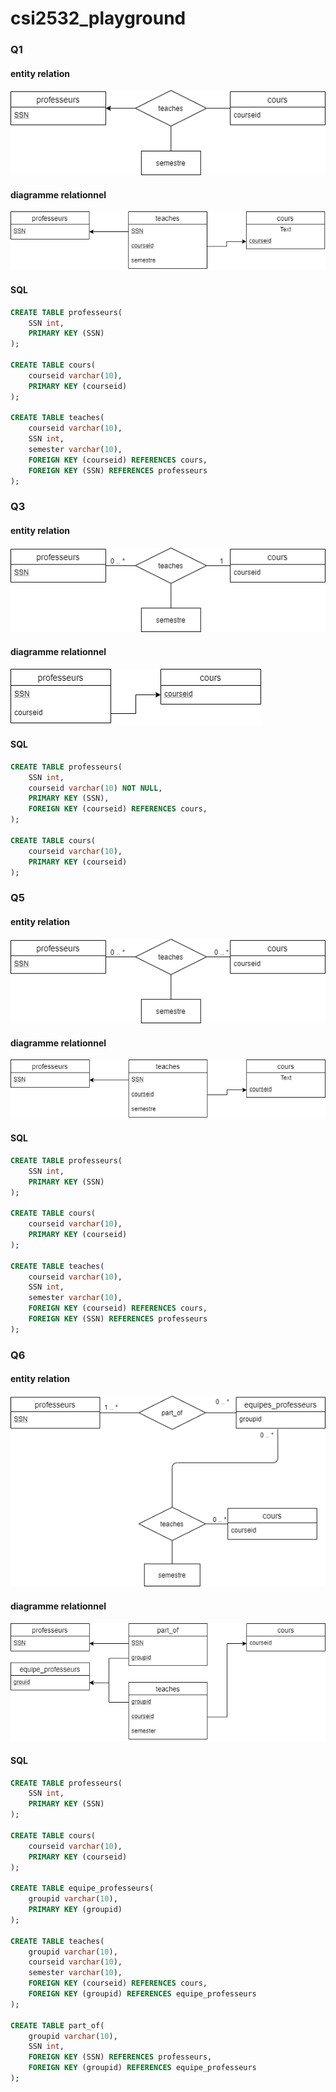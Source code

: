# csi2532_playground


### Q1
#### entity relation
![erQ1](model%20er/q1.png)
#### diagramme relationnel
![rgQ1](digramme%20relationnel/q1.png)
#### SQL
```sql
CREATE TABLE professeurs(
	SSN int,
	PRIMARY KEY (SSN)
);

CREATE TABLE cours(
	courseid varchar(10),
	PRIMARY KEY (courseid)
);

CREATE TABLE teaches(
	courseid varchar(10),
	SSN int,
	semester varchar(10),
	FOREIGN KEY (courseid) REFERENCES cours,
	FOREIGN KEY (SSN) REFERENCES professeurs
);
```
### Q3
#### entity relation
![erQ3](model%20er/q3.png)
#### diagramme relationnel
![rgQ3](digramme%20relationnel/q3.png)
#### SQL
```sql
CREATE TABLE professeurs(
	SSN int,
	courseid varchar(10) NOT NULL,
	PRIMARY KEY (SSN),
	FOREIGN KEY (courseid) REFERENCES cours,
);

CREATE TABLE cours(
	courseid varchar(10),
	PRIMARY KEY (courseid)
);
```

### Q5
#### entity relation
![erQ5](model%20er/q5.png)
#### diagramme relationnel
![rgQ5](digramme%20relationnel/q5.png)
#### SQL
```sql
CREATE TABLE professeurs(
	SSN int,
	PRIMARY KEY (SSN)
);

CREATE TABLE cours(
	courseid varchar(10),
	PRIMARY KEY (courseid)
);

CREATE TABLE teaches(
	courseid varchar(10),
	SSN int,
	semester varchar(10),
	FOREIGN KEY (courseid) REFERENCES cours,
	FOREIGN KEY (SSN) REFERENCES professeurs
);
```

### Q6
#### entity relation
![erQ6](model%20er/q6.png)
#### diagramme relationnel
![rgQ6](digramme%20relationnel/q6.png)
#### SQL
```sql
CREATE TABLE professeurs(
	SSN int,
	PRIMARY KEY (SSN)
);

CREATE TABLE cours(
	courseid varchar(10),
	PRIMARY KEY (courseid)
);

CREATE TABLE equipe_professeurs(
	groupid varchar(10),
	PRIMARY KEY (groupid)
);

CREATE TABLE teaches(
	groupid varchar(10),
	courseid varchar(10),
	semester varchar(10),
	FOREIGN KEY (courseid) REFERENCES cours,
	FOREIGN KEY (groupid) REFERENCES equipe_professeurs
);

CREATE TABLE part_of(
	groupid varchar(10),
	SSN int,
	FOREIGN KEY (SSN) REFERENCES professeurs,
	FOREIGN KEY (groupid) REFERENCES equipe_professeurs
);
```